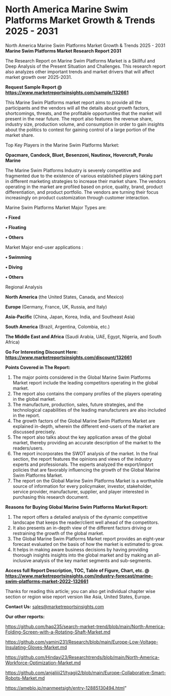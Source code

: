 # North America Marine Swim Platforms Market Growth & Trends 2025 - 2031
North America Marine Swim Platforms Market Growth & Trends 2025 - 2031
<strong>Marine Swim Platforms Market Research Report 2031</strong>

The Research Report on Marine Swim Platforms Market is a Skillful and Deep Analysis of the Present Situation and Challenges. This research report also analyzes other important trends and market drivers that will affect market growth over 2025-2031.

<strong>Request Sample Report @ <a href=https://www.marketreportsinsights.com/sample/132661>https://www.marketreportsinsights.com/sample/132661</a></strong>

This Marine Swim Platforms market report aims to provide all the participants and the vendors will all the details about growth factors, shortcomings, threats, and the profitable opportunities that the market will present in the near future. The report also features the revenue share, industry size, production volume, and consumption in order to gain insights about the politics to contest for gaining control of a large portion of the market share.

Top Key Players in the Marine Swim Platforms Market:

<strong>Opacmare, Candock, Bluet, Besenzoni, Nautinox, Hovercraft, Poralu Marine</strong>

The Marine Swim Platforms Industry is severely competitive and fragmented due to the existence of various established players taking part in different marketing strategies to increase their market share. The vendors operating in the market are profiled based on price, quality, brand, product differentiation, and product portfolio. The vendors are turning their focus increasingly on product customization through customer interaction.

Marine Swim Platforms Market Major Types are:

<strong>• Fixed

• Floating

• Others</strong>

Market Major end-user applications :

<strong>• Swimming

• Diving

• Others</strong>

Regional Analysis

</u><strong><b>North America</b></strong> (the United States, Canada, and Mexico)

<strong><b>Europe </b></strong>(Germany, France, UK, Russia, and Italy)

<strong><b>Asia-Pacific</b></strong> (China, Japan, Korea, India, and Southeast Asia)

<strong><b>South America</b></strong> (Brazil, Argentina, Colombia, etc.)

<strong><b>The Middle East and Africa</b></strong> (Saudi Arabia, UAE, Egypt, Nigeria, and South Africa)

<strong>Go For Interesting Discount Here: <a href=https://www.marketreportsinsights.com/discount/132661>https://www.marketreportsinsights.com/discount/132661</a></strong>

<strong>Points Covered in The Report:</strong>
<ol>
  <li>The major points considered in the Global Marine Swim Platforms Market report include the leading competitors operating in the global market.</li>
  <li>The report also contains the company profiles of the players operating in the global market.</li>
  <li>The manufacture, production, sales, future strategies, and the technological capabilities of the leading manufacturers are also included in the report.</li>
  <li>The growth factors of the Global Marine Swim Platforms Market are explained in-depth, wherein the different end-users of the market are discussed precisely.</li>
  <li>The report also talks about the key application areas of the global market, thereby providing an accurate description of the market to the readers/users.</li>
  <li>The report incorporates the SWOT analysis of the market. In the final section, the report features the opinions and views of the industry experts and professionals. The experts analyzed the export/import policies that are favorably influencing the growth of the Global Marine Swim Platforms Market.</li>
  <li>The report on the Global Marine Swim Platforms Market is a worthwhile source of information for every policymaker, investor, stakeholder, service provider, manufacturer, supplier, and player interested in purchasing this research document.</li>
</ol>
<strong>Reasons for Buying Global Marine Swim Platforms Market Report:</strong>

<ol>
  <li>The report offers a detailed analysis of the dynamic competitive landscape that keeps the reader/client well ahead of the competitors.</li>
  <li>It also presents an in-depth view of the different factors driving or restraining the growth of the global market.</li>
  <li>The Global Marine Swim Platforms Market report provides an eight-year forecast evaluated on the basis of how the market is estimated to grow.</li>
  <li>It helps in making aware business decisions by having providing thorough insights insights into the global market and by making an all-inclusive analysis of the key market segments and sub-segments.</li>
</ol>
<strong>Access full Report Description, TOC, Table of Figure, Chart, etc. @ <a href=https://www.marketreportsinsights.com/industry-forecast/marine-swim-platforms-market-2022-132661>https://www.marketreportsinsights.com/industry-forecast/marine-swim-platforms-market-2022-132661</a></strong>


Thanks for reading this article; you can also get individual chapter wise section or region wise report version like Asia, United States, Europe.

<strong>Contact Us:</strong>
sales@marketreportsinsights.com

<strong>Our other reports:</strong>

<a href=https://github.com/haq235/search-market-trend/blob/main/North-America-Folding-Screen-with-a-Rotating-Shaft-Market.md>https://github.com/haq235/search-market-trend/blob/main/North-America-Folding-Screen-with-a-Rotating-Shaft-Market.md</a>

<a href=https://github.com/yamini231/Research/blob/main/Europe-Low-Voltage-Insulating-Gloves-Market.md>https://github.com/yamini231/Research/blob/main/Europe-Low-Voltage-Insulating-Gloves-Market.md</a>

<a href=https://github.com/Hindavi23/Researchtrends/blob/main/North-America-Workforce-Optimization-Market.md>https://github.com/Hindavi23/Researchtrends/blob/main/North-America-Workforce-Optimization-Market.md</a>

<a href=https://github.com/anjaliiii21/tyagii2/blob/main/Europe-Collaborative-Smart-Robots-Market.md>https://github.com/anjaliiii21/tyagii2/blob/main/Europe-Collaborative-Smart-Robots-Market.md</a>

<a href=https://ameblo.jp/manmeetsigh/entry-12885130494.html>https://ameblo.jp/manmeetsigh/entry-12885130494.html</a>"
